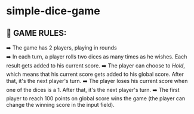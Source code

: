 # simple-dice-game


## 📑 GAME RULES:
➡️ The game has 2 players, playing in rounds<br/>
➡️ In each turn, a player rolls two dices as many times as he wishes. Each result gets added to his current score.
➡️ The player can choose to *Hold*, which means that his current score gets added to his global score. After that, it's the next player's turn.
➡️ The player loses his current score when one of the dices is a 1. After that, it's the next player's turn.
➡️ The first player to reach 100 points on global score wins the game (the player can change the winning score in the input field).
